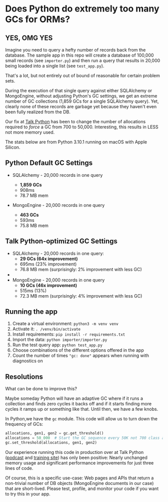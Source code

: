 # Does Python do extremely too many GCs for ORMs?

## YES, OMG YES

Imagine you need to query a hefty number of records back from the database.
The sample app in this repo will create a database of 100,000 small records (see `importer.py`)
and then run a query that results in 20,000 being loaded into a single list (see `test_app.py`).

That's a lot, but not entirely out of bound of reasonable for certain problem sets.

During the execution of that single query against either SQLAlchemy or MongoEngine,
without adjusting Python's GC settings, we get an extreme number of GC collections 
(1,859 GCs for a single SQLAlchemy query). Yet, clearly none of these records are
garbage yet because they haven't even been fully realized from the DB.

Our fix at [Talk Python](https://talkpython.fm) has been to change the number of allocations required to *force*
a GC from 700 to 50,000. Interesting, this results in LESS not more memory used. 

The stats below are from Python 3.10.1 running on macOS with Apple Silicon.

## Python Default GC Settings

- SQLAlchemy - 20,000 records in one query
  - **1,859 GCs**
  - 908ms
  - 78.7 MB mem

- MongoEngine - 20,000 records in one query
  - **463 GCs**
  - 593ms
  - 75.8 MB mem


## Talk Python-optimized GC Settings

- SQLAlchemy - 20,000 records in one query: 
  - **29 GCs (64x improvement)**
  - 695ms (23% improvement)
  - 76.8 MB mem (surprisingly: 2% improvement with less GC)
- 
- MongoEngine - 20,000 records in one query
  - **10 GCs (46x improvement)**
  - 515ms (13%)
  - 72.3 MB mem (surprisingly: 4% improvement with less GC)

## Running the app

1. Create a virtual environment: `python3 -m venv venv`
2. Activate it: `. /venv/bin/activate`
3. Install requirements: `pip install -r requirements.txt`
4. Import the data: `python importer/importer.py`
5. Run the test query app: `python test_app.py`
6. Choose combinations of the different options offered in the app
7. Count the number of times `"gc: done"` appears when running with diagnostics on

## Resolutions

What can be done to improve this? 

Maybe someday Python will have an adaptive GC where if it runs a 
collection and finds zero cycles it backs off and if it starts finding more cycles it ramps up or 
something like that. Until then, we have a few knobs.

In Python,we have the `gc` module. This code will allow us to turn down the frequency of GCs:

```python
allocations, gen1, gen2 = gc.get_threshold()
allocations = 50_000  # Start the GC sequence every 50K not 700 class allocations.
gc.set_threshold(allocations, gen1, gen2)
```

Our experience running this code in production over at Talk Python ([podcast](https://talkpython.fm/) 
and [training site](https://training.talkpython.fm/)) has only been positive: Nearly unchanged memory usage
and significant performance improvements for just three lines of code.

Of course, this is a specific use-case: Web pages and APIs that return a non-trivial number of DB objects
(MongoEngine documents in our case) that are short-lived. Please test, profile, and monitor your code if you 
want to try this in your app.
